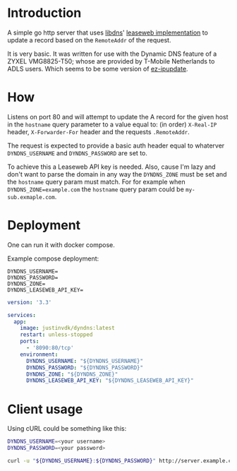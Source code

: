 # Introduction

A simple go http server that uses [libdns](https://github.com/libdns/libdns)' [leaseweb implementation](https://github.com/libdns/leaseweb) to update a record based on the `RemoteAddr` of the request.

It is very basic. It was written for use with the Dynamic DNS feature of a ZYXEL VMG8825-T50; whose are provided by T-Mobile Netherlands to ADLS users. Which seems to be some version of [ez-ipupdate](https://linux.die.net/man/8/ez-ipupdate).

# How

Listens on port 80 and will attempt to update the A record for the given host in the `hostname` query parameter to a value equal to: (in order) `X-Real-IP` header, `X-Forwarder-For` header and the requests `.RemoteAddr`.

The request is expected to provide a basic auth header equal to whaterver `DYNDNS_USERNAME` and `DYNDNS_PASSWORD` are set to.

To achieve this a Leaseweb API key is needed. Also, cause I'm lazy and don't want to parse the domain in any way the `DYNDNS_ZONE` must be set and the `hostname` query param must match. For for example when `DYNDNS_ZONE=example.com` the `hostname` query param could be `my-sub.exmaple.com`.

# Deployment

One can run it with docker compose.

Example compose deployment:

```env
DYNDNS_USERNAME=
DYNDNS_PASSWORD=
DYNDNS_ZONE=
DYNDNS_LEASEWEB_API_KEY=
```

```yml
version: '3.3'

services:
  app:
    image: justinvdk/dyndns:latest
    restart: unless-stopped
    ports:
      - '8090:80/tcp'
    environment:
      DYNDNS_USERNAME: "${DYNDNS_USERNAME}"
      DYNDNS_PASSWORD: "${DYNDNS_PASSWORD}"
      DYNDNS_ZONE: "${DYNDNS_ZONE}"
      DYNDNS_LEASEWEB_API_KEY: "${DYNDNS_LEASEWEB_API_KEY}"
```

# Client usage

Using cURL could be something like this:

```bash
DYNDNS_USERNAME=<your username>
DYNDNS_PASSWORD=<your password>

curl -u "${DYNDNS_USERNAME}:${DYNDNS_PASSWORD}" http://server.example.com/path?hostname=home-ip.example.com
```
